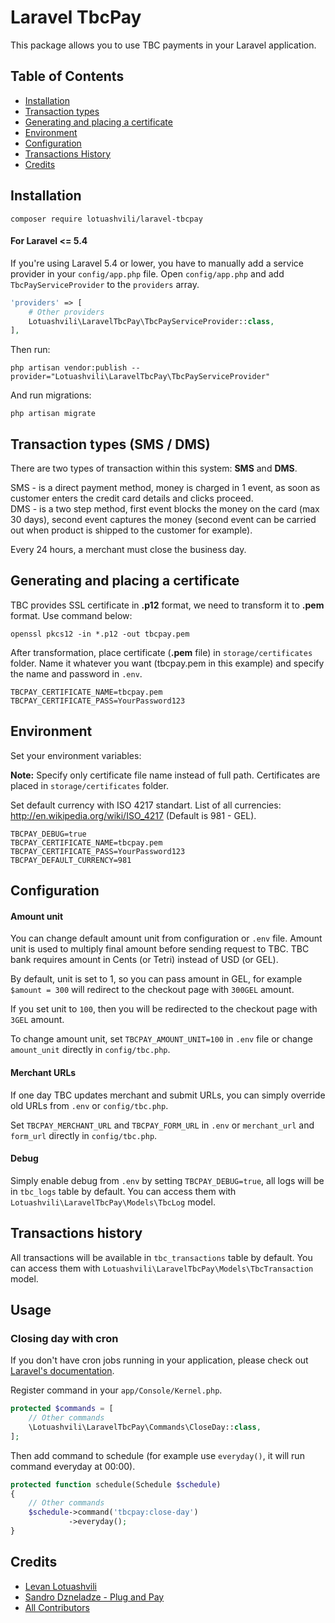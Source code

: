# Laravel TbcPay

This package allows you to use TBC payments in your Laravel application.

## Table of Contents

- [Installation](#installation)
- [Transaction types](#transaction-types-sms--dms)
- [Generating and placing a certificate](#generating-and-placing-a-certificate)
- [Environment](#environment)
- [Configuration](#configuration)
- [Transactions History](#transactions-history)
- [Credits](#credits)

## Installation

```
composer require lotuashvili/laravel-tbcpay
```

#### For Laravel <= 5.4

If you're using Laravel 5.4 or lower, you have to manually add a service provider in your `config/app.php` file.
Open `config/app.php` and add `TbcPayServiceProvider` to the `providers` array.

```php
'providers' => [
    # Other providers
    Lotuashvili\LaravelTbcPay\TbcPayServiceProvider::class,
],
```

Then run:

```
php artisan vendor:publish --provider="Lotuashvili\LaravelTbcPay\TbcPayServiceProvider"
```

And run migrations:

```
php artisan migrate
```

## Transaction types (SMS / DMS)

There are two types of transaction within this system: **SMS** and **DMS**.

SMS - is a direct payment method, money is charged in 1 event, as soon as customer enters the credit card details and clicks proceed.  
DMS - is a two step method, first event blocks the money on the card (max 30 days), second event captures the money (second event can be carried out when product is shipped to the customer for example).

Every 24 hours, a merchant must close the business day.

## Generating and placing a certificate

TBC provides SSL certificate in **.p12** format, we need to transform it to **.pem** format. Use command below:

```
openssl pkcs12 -in *.p12 -out tbcpay.pem
```

After transformation, place certificate (**.pem** file) in `storage/certificates` folder. Name it whatever you want (tbcpay.pem in this example) and specify the name and password in `.env`.

```
TBCPAY_CERTIFICATE_NAME=tbcpay.pem
TBCPAY_CERTIFICATE_PASS=YourPassword123
```

## Environment

Set your environment variables:

**Note:** Specify only certificate file name instead of full path. Certificates are placed in `storage/certificates` folder.

Set default currency with ISO 4217 standart. List of all currencies: http://en.wikipedia.org/wiki/ISO_4217 (Default is 981 - GEL).

```
TBCPAY_DEBUG=true
TBCPAY_CERTIFICATE_NAME=tbcpay.pem
TBCPAY_CERTIFICATE_PASS=YourPassword123
TBCPAY_DEFAULT_CURRENCY=981
```

## Configuration

#### Amount unit

You can change default amount unit from configuration or `.env` file. Amount unit is used to multiply final amount before sending request to TBC. TBC bank requires amount in Cents (or Tetri) instead of USD (or GEL).

By default, unit is set to 1, so you can pass amount in GEL, for example `$amount = 300` will redirect to the checkout page with `300GEL` amount.

If you set unit to `100`, then you will be redirected to the checkout page with `3GEL` amount.

To change amount unit, set `TBCPAY_AMOUNT_UNIT=100` in `.env` file or change `amount_unit` directly in `config/tbc.php`.

#### Merchant URLs

If one day TBC updates merchant and submit URLs, you can simply override old URLs from `.env` or `config/tbc.php`.

Set `TBCPAY_MERCHANT_URL` and `TBCPAY_FORM_URL` in `.env` or `merchant_url` and `form_url` directly in `config/tbc.php`.

#### Debug

Simply enable debug from `.env` by setting `TBCPAY_DEBUG=true`, all logs will be in `tbc_logs` table by default. You can access them with `Lotuashvili\LaravelTbcPay\Models\TbcLog` model.

## Transactions history

All transactions will be available in `tbc_transactions` table by default. You can access them with `Lotuashvili\LaravelTbcPay\Models\TbcTransaction` model.

## Usage

### Closing day with cron

If you don't have cron jobs running in your application, please check out [Laravel's documentation](https://laravel.com/docs/5.8/scheduling).

Register command in your `app/Console/Kernel.php`.

```php
protected $commands = [
    // Other commands
    \Lotuashvili\LaravelTbcPay\Commands\CloseDay::class,
];
```

Then add command to schedule (for example use `everyday()`, it will run command everyday at 00:00).

```php
protected function schedule(Schedule $schedule)
{
    // Other commands
    $schedule->command('tbcpay:close-day')
             ->everyday();
}
```

## Credits

- [Levan Lotuashvili](https://github.com/lotuashvili)
- [Sandro Dzneladze - Plug and Pay](https://github.com/plugandpay)
- [All Contributors](../../contributors)
